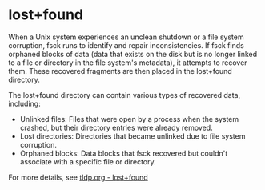 # lost+found

When a Unix system experiences an unclean shutdown or a file system corruption,
fsck runs to identify and repair inconsistencies. If fsck finds orphaned blocks
of data (data that exists on the disk but is no longer linked to a file or
directory in the file system's metadata), it attempts to recover them.
These recovered fragments are then placed in the lost+found directory.

The lost+found directory can contain various types of recovered data, including:
- Unlinked files: Files that were open by a process when the system crashed, but their directory entries were already removed.
- Lost directories: Directories that became unlinked due to file system corruption.
- Orphaned blocks: Data blocks that fsck recovered but couldn't associate with a specific file or directory.

For more details, see [tldp.org - lost+found](https://tldp.org/LDP/Linux-Filesystem-Hierarchy/html/lostfound.html)
